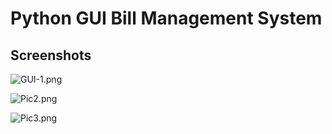 # Python GUI Bill Management System

## Screenshots

![GUI-1.png](https://registrationformusingjavascript.000webhostapp.com/PythonGUIBillManagementSystem/GUI-1.png)

![Pic2.png](https://registrationformusingjavascript.000webhostapp.com/PythonGUIBillManagementSystem/GUI-2.png)

![Pic3.png](https://registrationformusingjavascript.000webhostapp.com/PythonGUIBillManagementSystem/GUI-3.png)
